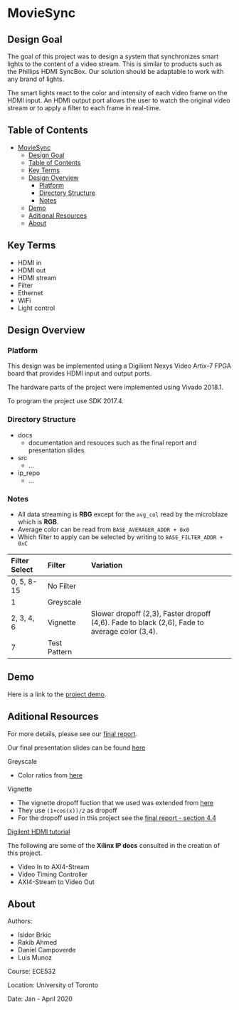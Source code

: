 # MovieSync

## Design Goal

The goal of this project was to design a system that synchronizes smart lights to the content of a video stream. This is similar to products such as the Phillips HDMI SyncBox. Our solution should be adaptable to work with any brand of lights.

The smart lights react to the color and intensity of each video frame on the HDMI input. An HDMI output port allows the user to watch the original video stream or to apply a filter to each frame in real-time.

## Table of Contents

- [MovieSync](#moviesync)
  - [Design Goal](#design-goal)
  - [Table of Contents](#table-of-contents)
  - [Key Terms](#key-terms)
  - [Design Overview](#design-overview)
    - [Platform](#platform)
    - [Directory Structure](#directory-structure)
    - [Notes](#notes)
  - [Demo](#demo)
  - [Aditional Resources](#aditional-resources)
  - [About](#about)

## Key Terms

- HDMI in
- HDMI out
- HDMI stream
- Filter
- Ethernet
- WiFi
- Light control

## Design Overview

### Platform

This design was be implemented using a Digilient Nexys Video Artix-7 FPGA board that provides HDMI input and output ports.

The hardware parts of the project were implemented using Vivado 2018.1.

To program the project use SDK 2017.4.

### Directory Structure

- docs
  - documentation and resouces such as the final report and presentation slides.
- src
  - ...
- ip_repo
  - ...

### Notes

- All data streaming is **RBG** except for the `avg_col` read by the microblaze which is **RGB**.
- Average color can be read from `BASE_AVERAGER_ADDR + 0x0`
- Which filter to apply can be selected by writing to `BASE_FILTER_ADDR + 0xC`

| Filter Select | Filter       | Variation |
| :------------ | :----------- | :-------- |
| 0, 5, 8-15    | No Filter    |
| 1             | Greyscale    |
| 2, 3, 4, 6    | Vignette     | Slower dropoff (2,3), Faster dropoff (4,6). Fade to black (2,6), Fade to average color (3,4).
| 7             | Test Pattern |

## Demo

Here is a link to the [project demo](https://www.youtube.com/watch?v=-cMMUXW6eE8&feature=youtu.be).

## Aditional Resources

For more details, please see our [final report](docs/MovieSync_Final_Report.pdf).

Our final presentation slides can be found [here](docs/MovieSync_Final_Pres.pdf)

Greyscale

- Color ratios from [here](https://en.wikipedia.org/wiki/Grayscale)

Vignette

- The vignette dropoff fuction that we used was extended from [here](https://www.codeproject.com/Articles/182814/Vignettes-for-You-and-Me)
- They use `(1+cos(x))/2` as dropoff
- For the dropoff used in this project see the [final report - section 4.4](docs/MovieSync_Final_Report.pdf)

[Digilent HDMI tutorial](https://github.com/Digilent/Nexys-Video-HDMI)

The following are some of the **Xilinx IP docs** consulted in the creation of this project.

- Video In to AXI4-Stream
- Video Timing Controller
- AXI4-Stream to Video Out

## About

Authors:

- Isidor Brkic
- Rakib Ahmed
- Daniel Campoverde
- Luis Munoz

Course: ECE532

Location: University of Toronto

Date: Jan - April 2020
